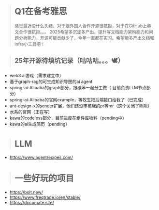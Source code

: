 > # Q1在备考雅思
> 感觉最近没什么头绪，对于跟外国人合作开源很抗拒，对于在GitHub上英文合作很抗拒。。。 2025希望多沉淀多产出，提升写文档能力架构能力和问题分析能力，开源可能贡献少了，今年一直都在实习。希望能多产出文档和infra小工具吧！


> ## 25年开源待填坑记录（咕咕咕。。。🕊）
- web3 ai游戏（需求建立中）
- 基于graph-rag的可生成知识导图的ai agent
- spring-ai-Alibaba的graph部分，跟碳苯一起分工做（ 目前负责LLM节点部分）
- spring-ai-Alibaba的官网example，等牧生把后端接口给我了（已完成）
- ant-design-x的sender扩展，他们还没审核我的pr等mr（这个关闭了呃呃）
- 水系的官网（正在写）
- kawa的codeless部分，目前进度在组件库物料（pending中）
- kawa的ai生成简历（pending）

> # LLM
- https://www.agentrecipes.com/

> # 一些好玩的项目
- https://bolt.new/
- https://www.freqtrade.io/en/stable/
- https://documate.site/
